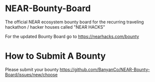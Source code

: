 # NEAR-Bounty-Board
The official NEAR ecosystem bounty board for the recurring traveling hackathon / hacker houses called "NEAR HACKS"


For the updated Bounty Board go to https://nearhacks.com/bounty


# How to Submit A Bounty
Please submit your bounty https://github.com/BanyanCo/NEAR-Bounty-Board/issues/new/choose

